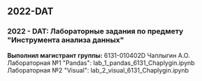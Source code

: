 <h2>2022-DAT</h2>
<h3>2022 - DAT: Лабораторные задания по предмету "Инструмента анализа данных"</h3>
<b>Выполнил магистрант группы:</b> 6131-010402D Чаплыгин А.О.</br>
Лабораторная №1 "Pandas": lab_1_pandas_6131_Chaplygin.ipynb
Лабораторная №2 "Visual": lab_2_visual_6131_Chaplygin.ipynb
